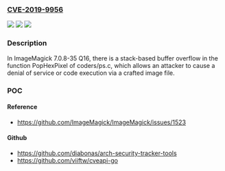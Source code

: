 ### [CVE-2019-9956](https://cve.mitre.org/cgi-bin/cvename.cgi?name=CVE-2019-9956)
![](https://img.shields.io/static/v1?label=Product&message=n%2Fa&color=blue)
![](https://img.shields.io/static/v1?label=Version&message=n%2Fa&color=blue)
![](https://img.shields.io/static/v1?label=Vulnerability&message=n%2Fa&color=brighgreen)

### Description

In ImageMagick 7.0.8-35 Q16, there is a stack-based buffer overflow in the function PopHexPixel of coders/ps.c, which allows an attacker to cause a denial of service or code execution via a crafted image file.

### POC

#### Reference
- https://github.com/ImageMagick/ImageMagick/issues/1523

#### Github
- https://github.com/diabonas/arch-security-tracker-tools
- https://github.com/viiftw/cveapi-go

